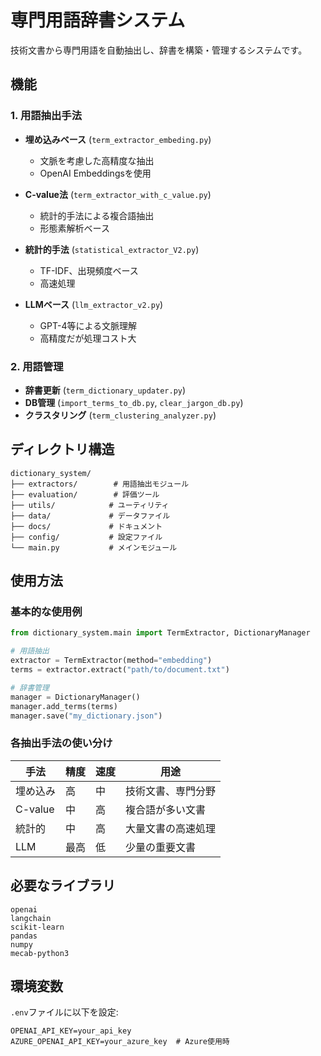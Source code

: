 # 専門用語辞書システム

技術文書から専門用語を自動抽出し、辞書を構築・管理するシステムです。

## 機能

### 1. 用語抽出手法
- **埋め込みベース** (`term_extractor_embeding.py`)
  - 文脈を考慮した高精度な抽出
  - OpenAI Embeddingsを使用

- **C-value法** (`term_extractor_with_c_value.py`)
  - 統計的手法による複合語抽出
  - 形態素解析ベース

- **統計的手法** (`statistical_extractor_V2.py`)
  - TF-IDF、出現頻度ベース
  - 高速処理

- **LLMベース** (`llm_extractor_v2.py`)
  - GPT-4等による文脈理解
  - 高精度だが処理コスト大

### 2. 用語管理
- **辞書更新** (`term_dictionary_updater.py`)
- **DB管理** (`import_terms_to_db.py`, `clear_jargon_db.py`)
- **クラスタリング** (`term_clustering_analyzer.py`)

## ディレクトリ構造
```
dictionary_system/
├── extractors/        # 用語抽出モジュール
├── evaluation/        # 評価ツール
├── utils/            # ユーティリティ
├── data/             # データファイル
├── docs/             # ドキュメント
├── config/           # 設定ファイル
└── main.py           # メインモジュール
```

## 使用方法

### 基本的な使用例
```python
from dictionary_system.main import TermExtractor, DictionaryManager

# 用語抽出
extractor = TermExtractor(method="embedding")
terms = extractor.extract("path/to/document.txt")

# 辞書管理
manager = DictionaryManager()
manager.add_terms(terms)
manager.save("my_dictionary.json")
```

### 各抽出手法の使い分け
| 手法 | 精度 | 速度 | 用途 |
|------|------|------|------|
| 埋め込み | 高 | 中 | 技術文書、専門分野 |
| C-value | 中 | 高 | 複合語が多い文書 |
| 統計的 | 中 | 高 | 大量文書の高速処理 |
| LLM | 最高 | 低 | 少量の重要文書 |

## 必要なライブラリ
```
openai
langchain
scikit-learn
pandas
numpy
mecab-python3
```

## 環境変数
`.env`ファイルに以下を設定:
```
OPENAI_API_KEY=your_api_key
AZURE_OPENAI_API_KEY=your_azure_key  # Azure使用時
```